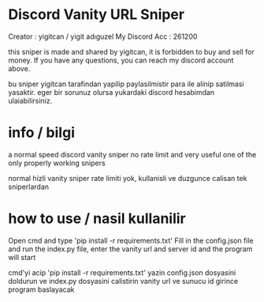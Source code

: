 # Discord Vanity URL Sniper 

Creator : yigitcan / yigit adıguzel
My Discord Acc : 261200

this sniper is made and shared by yigitcan, it is forbidden to buy and sell for money.
If you have any questions, you can reach my discord account above.

bu sniper yigitcan tarafindan yapilip paylasilmistir para ile alinip satilmasi yasaktir.
eger bir sorunuz olursa yukardaki discord hesabimdan ulaiabilirsiniz.

# info / bilgi

a normal speed discord vanity sniper no rate limit and very useful one of the only properly working snipers

normal hizli vanity sniper rate limiti yok, kullanisli ve duzgunce calisan tek sniperlardan 

# how to use / nasil kullanilir

Open cmd and type 'pip install -r requirements.txt' Fill in the config.json file and run the index.py file, enter the vanity url and server id and the program will start

cmd'yi acip 'pip install -r requirements.txt' yazin config.json dosyasini doldurun ve  index.py dosyasini calistirin vanity url ve sunucu id girince program baslayacak
